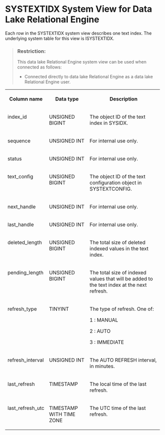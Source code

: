<!-- loio3beac2596c5f101497d5d883cf3766e9 -->

# SYSTEXTIDX System View for Data Lake Relational Engine

Each row in the SYSTEXTIDX system view describes one text index. The underlying system table for this view is ISYSTEXTIDX.



> ### Restriction:  
> This data lake Relational Engine system view can be used when connected as follows:
> 
> -   Connected directly to data lake Relational Engine as a data lake Relational Engine user.




<table>
<tr>
<th valign="top">

Column name



</th>
<th valign="top">

Data type



</th>
<th valign="top">

Description



</th>
</tr>
<tr>
<td valign="top">

index\_id



</td>
<td valign="top">

UNSIGNED BIGINT



</td>
<td valign="top">

The object ID of the text index in SYSIDX.



</td>
</tr>
<tr>
<td valign="top">

sequence



</td>
<td valign="top">

UNSIGNED INT



</td>
<td valign="top">

For internal use only.



</td>
</tr>
<tr>
<td valign="top">

status



</td>
<td valign="top">

UNSIGNED INT



</td>
<td valign="top">

For internal use only.



</td>
</tr>
<tr>
<td valign="top">

text\_config



</td>
<td valign="top">

UNSIGNED BIGINT



</td>
<td valign="top">

The object ID of the text configuration object in SYSTEXTCONFIG.



</td>
</tr>
<tr>
<td valign="top">

next\_handle



</td>
<td valign="top">

UNSIGNED INT



</td>
<td valign="top">

For internal use only.



</td>
</tr>
<tr>
<td valign="top">

last\_handle



</td>
<td valign="top">

UNSIGNED INT



</td>
<td valign="top">

For internal use only.



</td>
</tr>
<tr>
<td valign="top">

deleted\_length



</td>
<td valign="top">

UNSIGNED BIGINT



</td>
<td valign="top">

The total size of deleted indexed values in the text index.



</td>
</tr>
<tr>
<td valign="top">

pending\_length



</td>
<td valign="top">

UNSIGNED BIGINT



</td>
<td valign="top">

The total size of indexed values that will be added to the text index at the next refresh.



</td>
</tr>
<tr>
<td valign="top">

refresh\_type



</td>
<td valign="top">

TINYINT



</td>
<td valign="top">

The type of refresh. One of:

 1
 :   MANUAL

  2
 :   AUTO

  3
 :   IMMEDIATE

 

</td>
</tr>
<tr>
<td valign="top">

refresh\_interval



</td>
<td valign="top">

UNSIGNED INT



</td>
<td valign="top">

The AUTO REFRESH interval, in minutes.



</td>
</tr>
<tr>
<td valign="top">

last\_refresh



</td>
<td valign="top">

TIMESTAMP



</td>
<td valign="top">

The local time of the last refresh.



</td>
</tr>
<tr>
<td valign="top">

last\_refresh\_utc



</td>
<td valign="top">

TIMESTAMP WITH TIME ZONE



</td>
<td valign="top">

The UTC time of the last refresh.



</td>
</tr>
</table>

